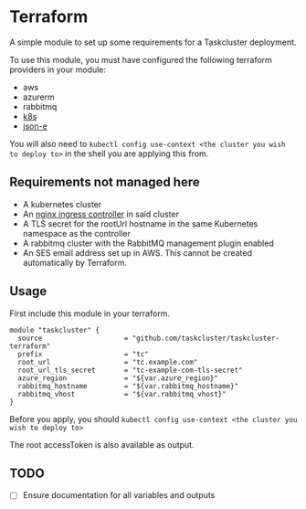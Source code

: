 # Terraform

A simple module to set up some requirements for a Taskcluster deployment.

To use this module, you must have configured the following terraform providers
in your module:

- aws
- azurerm
- rabbitmq
- [k8s](https://github.com/ericchiang/terraform-provider-k8s)
- [json-e](https://github.com/taskcluster/terraform-provider-jsone)

You will also need to `kubectl config use-context <the cluster you wish to deploy to>`
in the shell you are applying this from.

## Requirements not managed here

- A kubernetes cluster
- An [nginx ingress controller](https://kubernetes.github.io/ingress-nginx/deploy/) in said cluster
- A TLS secret for the rootUrl hostname in the same Kubernetes namespace as the controller
- A rabbitmq cluster with the RabbitMQ management plugin enabled
- An SES email address set up in AWS. This cannot be created automatically by Terraform.

## Usage

First include this module in your terraform.

```hcl
module "taskcluster" {
  source                    = "github.com/taskcluster/taskcluster-terraform"
  prefix                    = "tc"
  root_url                  = "tc.example.com"
  root_url_tls_secret       = "tc-example-com-tls-secret"
  azure_region              = "${var.azure_region}"
  rabbitmq_hostname         = "${var.rabbitmq_hostname}"
  rabbitmq_vhost            = "${var.rabbitmq_vhost}"
}
```

Before you apply, you should `kubectl config use-context <the cluster you wish to deploy to>`

The root accessToken is also available as output.

## TODO

- [ ] Ensure documentation for all variables and outputs
